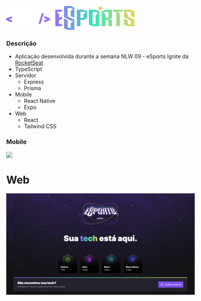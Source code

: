 ![](https://github.com/fernandoigor/nlw-09-ignite/blob/main/assets/nlw-esports-logo.svg?raw=true)
### Descrição

- Aplicação desenvolvida durante a semana NLW 09 - eSports Ignite da [RocketSeat](https://www.rocketseat.com.br/ "RocketSeat")
- TypeScript
- Servidor
	- Express
	- Prisma
- Mobile
	- React Native
	- Expo
- Web
	- React
	- Tailwind CSS


### Mobile
![](https://github.com/fernandoigor/nlw-09-ignite/blob/main/assets/simulador.gif?raw=true)

# Web

![](https://github.com/fernandoigor/nlw-09-ignite/blob/main/assets/web.png?raw=true)

